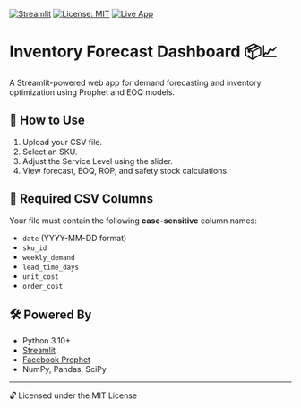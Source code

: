 [![Streamlit](https://img.shields.io/badge/Built%20with-Streamlit-red?logo=streamlit)](https://streamlit.io)
[![License: MIT](https://img.shields.io/badge/License-MIT-yellow.svg)](https://opensource.org/licenses/MIT)
[![Live App](https://img.shields.io/badge/Live-Dashboard-brightgreen?logo=streamlit)](https://inventory-forecast-dashboard-an3rsr4kqq85cvkypggbih.streamlit.app/)

# Inventory Forecast Dashboard 📦📈

A Streamlit-powered web app for demand forecasting and inventory optimization using Prophet and EOQ models.

## 📂 How to Use

1. Upload your CSV file.
2. Select an SKU.
3. Adjust the Service Level using the slider.
4. View forecast, EOQ, ROP, and safety stock calculations.

## 📝 Required CSV Columns

Your file must contain the following **case-sensitive** column names:
- `date` (YYYY-MM-DD format)
- `sku_id`
- `weekly_demand`
- `lead_time_days`
- `unit_cost`
- `order_cost`

## 🛠 Powered By
- Python 3.10+
- [Streamlit](https://streamlit.io/)
- [Facebook Prophet](https://facebook.github.io/prophet/)
- NumPy, Pandas, SciPy

---

🔓 Licensed under the MIT License
